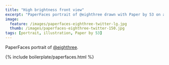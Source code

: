 ```yaml
---
title: "High brightness front view"
excerpt: "PaperFaces portrait of @eighthree drawn with Paper by 53 on an iPad."
image: 
  feature: /images/paperfaces-eighthree-twitter-lg.jpg
  thumb: /images/paperfaces-eighthree-twitter-150.jpg
tags: [portrait, illustration, Paper by 53]
---
```


PaperFaces portrait of [@eighthree](http://twitter.com/eighthree).

{% include boilerplate/paperfaces.html %}